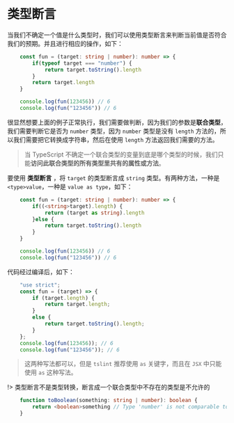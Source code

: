 # 类型断言
当我们不确定一个值是什么类型时，我们可以使用类型断言来判断当前值是否符合我们的预期。并且进行相应的操作，如下：
```ts
    const fun = (target: string | number): number => {
        if(typeof target === "number") {
            return target.toString().length
        }
        return target.length
    }

    console.log(fun(123456)) // 6
    console.log(fun("123456")) // 6
```

很显然想要上面的例子正常执行，我们需要做判断，因为我们的参数是**联合类型**，我们需要判断它是否为 `number` 类型，因为 `number` 类型是没有 `length` 方法的，所以我们需要把它转换成字符串，然后在使用 `length` 方法返回我们需要的方法。

> 当 TypeScript 不确定一个联合类型的变量到底是哪个类型的时候，我们只能**访问此联合类型的所有类型里共有的属性或方法**。

要使用 **类型断言** ，将 `target` 的类型断言成 `string` 类型。有两种方法，一种是 `<type>value`，一种是 `value as type`，如下：
```ts
    const fun = (target: string | number): number => {
        if((<string>target).length) {
            return (target as string).length
        }else {
            return target.toString().length
        }
    }

    console.log(fun(123456)) // 6
    console.log(fun("123456")) // 6
```

代码经过编译后，如下：
```ts
    "use strict";
    const fun = (target) => {
        if (target.length) {
            return target.length;
        }
        else {
            return target.toString().length;
        }
    };
    console.log(fun(123456)); // 6
    console.log(fun("123456")); // 6
```

> 这两种写法都可以，但是 `tslint` 推荐使用 `as` 关键字，而且在 `JSX` 中只能使用 `as` 这种写法。

!> 类型断言不是类型转换，断言成一个联合类型中不存在的类型是不允许的
```ts
    function toBoolean(something: string | number): boolean {
        return <boolean>something // Type 'number' is not comparable to type 'boolean'
    }
```
